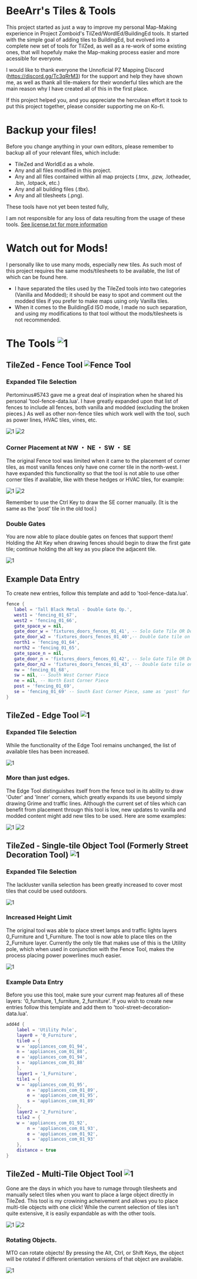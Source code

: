 # BeeArr's Tiles & Tools

This project started as just a way to improve my personal Map-Making experience in Project Zomboid's TilZed/WordlEd/BuildingEd tools. It started with the simple goal of adding tiles to BuildingEd, but evolved into a complete new set of tools for TilZed, as well as a re-work of some existing ones, that will hopefuly make the Map-making process easier and more acessible for everyone.

I would like to thank everyone the Unnoficial PZ Mapping Discord (https://discord.gg/Tc3qRrM3) for the support and help they have shown me, as well as thank all tile-makers for their wonderful tiles which are the main reason why I have created all of this in the first place.

If this project helped you, and you appreciate the herculean effort it took to put this project together, please consider supporting me on Ko-fi.

# Backup your files!

Before you change anything in your own editors, please remember to backup all of your relevant files, which include:

- TileZed and WorldEd as a whole.
- Any and all files modified in this project.
- Any and all files contained within all map projects (.tmx, .pzw, .lotheader, .bin, .lotpack, etc.)
- Any and all building files (.tbx).
- Any and all tilesheets (.png).

These tools have not yet been tested fully, 

I am not responsible for any loss of data resulting from the usage of these tools. [See license.txt for more information](LICENSE)

# Watch out for Mods!

I personally like to use many mods, especially new tiles. As such most of this project requires the same mods/tilesheets to be available, the list of which can be found here. 
- I have separated the tiles used by the TileZed tools into two categories (Vanilla and Modded); it should be easy to spot and comment out the modded tiles if you prefer to make maps using only Vanilla tiles.
- When it comes to the BuildingEd ISO mode, I made no such separation, and using my modifications to that tool without the mods/tilesheets is not recommended.

# The Tools ![1](https://github.com/TheBeeArr/beearr-tiles-and-tools/blob/73d119b0436c002a085a028976240fad8ef2e0f4/Images/TileZedTools.png)

## TileZed - Fence Tool ![Fence Tool](https://github.com/TheBeeArr/beearr-tiles-and-tools/blob/4cd04d6f7bad494a38c857c2211bc81479ac845f/Images/2023-03-08%2023_41_36-Window.png)

### Expanded Tile Selection
Pertominus#5743 gave me a great deal of inspiration when he shared his personal 'tool-fence-data.lua'. I have greatly expanded upon that list of fences to include all fences, both vanilla and modded (excluding the broken pieces.) As well as other non-fence tiles which work well with the tool, such as power lines, HVAC tiles, vines, etc.

![1](https://github.com/TheBeeArr/beearr-tiles-and-tools/blob/5f94445780a14faea8999411e613b5a15c5ce641/Images/2023-03-08%2023_55_27-Window.png)
![2](https://github.com/TheBeeArr/beearr-tiles-and-tools/blob/0d8017dc15bf7a7347431f6d8b708d68461faf86/Images/2023-03-08%2023_55_50-Window.png)

### Corner Placement at NW ・ NE ・ SW ・ SE
The original Fence tool was limited when it came to the placement of corner tiles, as most vanilla fences only have one corner tile in the north-west. I have expanded this functionality so that the tool is not able to use other corner tiles if available, like with these hedges or HVAC tiles, for example:

![1](https://github.com/TheBeeArr/beearr-tiles-and-tools/blob/4abe9f6f3161f957f41b340a09cd46b7fcdc1760/Images/hedge.gif)
![2](https://github.com/TheBeeArr/beearr-tiles-and-tools/blob/4abe9f6f3161f957f41b340a09cd46b7fcdc1760/Images/hvacfence.gif)

Remember to use the Ctrl Key to draw the SE corner manually. (It is the same as the 'post' tile in the old tool.)

### Double Gates
You are now able to place double gates on fences that support them! Holding the Alt Key when drawing fences should begin to draw the first gate tile; continue holding the alt key as you place the adjacent tile.

![1](https://github.com/TheBeeArr/beearr-tiles-and-tools/blob/b17aeb3974c96769e16cf0363b5a672534031360/Images/doublegates.gif)

## Example Data Entry
To create new entries, follow this template and add to 'tool-fence-data.lua'.

```lua
fence {
   label = 'Tall Black Metal - Double Gate Op.',
   west1 = 'fencing_01_67',
   west2 = 'fencing_01_66',
   gate_space_w = nil,
   gate_door_w = 'fixtures_doors_fences_01_41', -- Solo Gate Tile OR Double Gate tile on x = 0, y = 0.
   gate_door_w2 = 'fixtures_doors_fences_01_40',-- Double Gate tile on x = 0, y = 1.
   north1 = 'fencing_01_64',
   north2 = 'fencing_01_65',
   gate_space_n = nil,
   gate_door_n = 'fixtures_doors_fences_01_42', -- Solo Gate Tile OR Double Gate tile on x = 0, y = 0.
   gate_door_n2 = 'fixtures_doors_fences_01_43', -- Double Gate tile on x = 1, y = 0.
   nw = 'fencing_01_68',
   sw = nil, -- South West Corner Piece
   ne = nil, -- North East Corner Piece
   post = 'fencing_01_69',
   se = 'fencing_01_69' -- South East Corner Piece, same as 'post' for most fences.
}
```
## TileZed - Edge Tool ![1](https://github.com/TheBeeArr/beearr-tiles-and-tools/blob/d380ed17282d9c469687e57140ed86744a19deee/Images/2023-03-09%2000_56_53-Window.png)

### Expanded Tile Selection
While the functionality of the Edge Tool remains unchanged, the list of available tiles has been increased.

![1](https://github.com/TheBeeArr/beearr-tiles-and-tools/blob/d380ed17282d9c469687e57140ed86744a19deee/Images/2023-03-09%2000_57_04-Window.png)

### More than just edges.
The Edge Tool distinguishes itself from the fence tool in its ability to draw 'Outer' and 'Inner' corners, which greatly expands its use beyond simply drawing Grime and traffic lines. Although the current set of tiles which can benefit from placement througn this tool is low, new updates to vanilla and modded content might add new tiles to be used. Here are some examples:

![1](https://github.com/TheBeeArr/beearr-tiles-and-tools/blob/d380ed17282d9c469687e57140ed86744a19deee/Images/flowers.gif)
![2](https://github.com/TheBeeArr/beearr-tiles-and-tools/blob/d380ed17282d9c469687e57140ed86744a19deee/Images/dddpowerstation.gif)

## TileZed - Single-tile Object Tool (Formerly Street Decoration Tool) ![1](https://github.com/TheBeeArr/beearr-tiles-and-tools/blob/dd9cd9756268d928306dfd54ccc4af7f078fb0e2/Images/2023-03-09%2001_17_54-Window.png)

### Expanded Tile Selection
The lackluster vanilla selection has been greatly increased to cover most tiles that could be used outdoors.

![1](https://github.com/TheBeeArr/beearr-tiles-and-tools/blob/dd9cd9756268d928306dfd54ccc4af7f078fb0e2/Images/2023-03-09%2001_18_27-Window.png)

### Increased Height Limit
The original tool was able to place street lamps and traffic lights layers 0_Furniture and 1_Furniture. The tool is now able to place tiles on the 2_Furniture layer. Currently the only tile that makes use of this is the Utility pole, which when used in conjunction with the Fence Tool, makes the process placing power powerlines much easier.

![1](https://github.com/TheBeeArr/beearr-tiles-and-tools/blob/dd9cd9756268d928306dfd54ccc4af7f078fb0e2/Images/utilitypoles.gif)

### Example Data Entry
Before you use this tool, make sure your current map features all of these layers: '0_furniture, 1_furniture, 2_furniture'.
If you wish to create new entries follow this template and add them to 'tool-street-decoration-data.lua'.

```lua
add4d {
    label = 'Utility Pole',
    layer0 = '0_Furniture',
    tile0 = {
	w = 'appliances_com_01_94',
	n = 'appliances_com_01_88',
	e = 'appliances_com_01_94',
	s = 'appliances_com_01_88'
    },
    layer1 = '1_Furniture',
    tile1 = {
	w = 'appliances_com_01_95',
        n = 'appliances_com_01_89',
        e = 'appliances_com_01_95',
        s = 'appliances_com_01_89'	
    },
    layer2 = '2_Furniture',
    tile2 = {
	w = 'appliances_com_01_92',
        n = 'appliances_com_01_93',
        e = 'appliances_com_01_92',
        s = 'appliances_com_01_93'
    },
	distance = true
}
```
## TileZed - Multi-Tile Object Tool ![1](https://github.com/TheBeeArr/beearr-tiles-and-tools/blob/d285affc3e458fecb6a8a0a7e5fdfc28a82a6503/Images/nto.png)
Gone are the days in which you have to rumage through tilesheets and manually select tiles when you want to place a large object directly in TileZed. This tool is my crowining acheivement and allows you to place multi-tile objects with one click! While the current selection of tiles isn't quite extensive, it is easily expandable as with the other tools.

![1](https://github.com/TheBeeArr/beearr-tiles-and-tools/blob/d285affc3e458fecb6a8a0a7e5fdfc28a82a6503/Images/mto2.png)
![2](https://github.com/TheBeeArr/beearr-tiles-and-tools/blob/3fb8562d2ba876dc2319bfd61f9d2f6501281b20/Images/mto1.gif)

### Rotating Objects.
MTO can rotate objects! By pressing the Alt, Ctrl, or Shift Keys, the object will be rotated if different orientation versions of that object are available.

![1](https://github.com/TheBeeArr/beearr-tiles-and-tools/blob/d4e7f0c3420d6d1a1fcc27ce6904fb4624f6cc8f/Images/mto2.gif)








